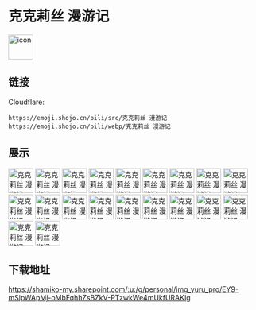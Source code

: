 # 克克莉丝 漫游记
<img src="https://emoji.shojo.cn/bili/src/克克莉丝 漫游记/icon.png" width="50" height="50" alt="icon">

## 链接
Cloudflare:
```
https://emoji.shojo.cn/bili/src/克克莉丝 漫游记
https://emoji.shojo.cn/bili/webp/克克莉丝 漫游记
```
## 展示
<img src="https://emoji.shojo.cn/bili/src/克克莉丝 漫游记/克克莉丝 漫游记-hi.png" width="50" height="50" alt="克克莉丝 漫游记-hi">
<img src="https://emoji.shojo.cn/bili/src/克克莉丝 漫游记/克克莉丝 漫游记-来啦.png" width="50" height="50" alt="克克莉丝 漫游记-来啦">
<img src="https://emoji.shojo.cn/bili/src/克克莉丝 漫游记/克克莉丝 漫游记-没眼看.png" width="50" height="50" alt="克克莉丝 漫游记-没眼看">
<img src="https://emoji.shojo.cn/bili/src/克克莉丝 漫游记/克克莉丝 漫游记-欢迎.png" width="50" height="50" alt="克克莉丝 漫游记-欢迎">
<img src="https://emoji.shojo.cn/bili/src/克克莉丝 漫游记/克克莉丝 漫游记-举高高.png" width="50" height="50" alt="克克莉丝 漫游记-举高高">
<img src="https://emoji.shojo.cn/bili/src/克克莉丝 漫游记/克克莉丝 漫游记-游戏中.png" width="50" height="50" alt="克克莉丝 漫游记-游戏中">
<img src="https://emoji.shojo.cn/bili/src/克克莉丝 漫游记/克克莉丝 漫游记-晚安.png" width="50" height="50" alt="克克莉丝 漫游记-晚安">
<img src="https://emoji.shojo.cn/bili/src/克克莉丝 漫游记/克克莉丝 漫游记-期待.png" width="50" height="50" alt="克克莉丝 漫游记-期待">
<img src="https://emoji.shojo.cn/bili/src/克克莉丝 漫游记/克克莉丝 漫游记-抓.png" width="50" height="50" alt="克克莉丝 漫游记-抓">
<img src="https://emoji.shojo.cn/bili/src/克克莉丝 漫游记/克克莉丝 漫游记-告白.png" width="50" height="50" alt="克克莉丝 漫游记-告白">
<img src="https://emoji.shojo.cn/bili/src/克克莉丝 漫游记/克克莉丝 漫游记-生气.png" width="50" height="50" alt="克克莉丝 漫游记-生气">
<img src="https://emoji.shojo.cn/bili/src/克克莉丝 漫游记/克克莉丝 漫游记-哼.png" width="50" height="50" alt="克克莉丝 漫游记-哼">
<img src="https://emoji.shojo.cn/bili/src/克克莉丝 漫游记/克克莉丝 漫游记-递茶.png" width="50" height="50" alt="克克莉丝 漫游记-递茶">
<img src="https://emoji.shojo.cn/bili/src/克克莉丝 漫游记/克克莉丝 漫游记-放弃.png" width="50" height="50" alt="克克莉丝 漫游记-放弃">
<img src="https://emoji.shojo.cn/bili/src/克克莉丝 漫游记/克克莉丝 漫游记-拍桌.png" width="50" height="50" alt="克克莉丝 漫游记-拍桌">
<img src="https://emoji.shojo.cn/bili/src/克克莉丝 漫游记/克克莉丝 漫游记-慌张.png" width="50" height="50" alt="克克莉丝 漫游记-慌张">
<img src="https://emoji.shojo.cn/bili/src/克克莉丝 漫游记/克克莉丝 漫游记-哈哈哈.png" width="50" height="50" alt="克克莉丝 漫游记-哈哈哈">
<img src="https://emoji.shojo.cn/bili/src/克克莉丝 漫游记/克克莉丝 漫游记-抱抱.png" width="50" height="50" alt="克克莉丝 漫游记-抱抱">
<img src="https://emoji.shojo.cn/bili/src/克克莉丝 漫游记/克克莉丝 漫游记-揉一揉.png" width="50" height="50" alt="克克莉丝 漫游记-揉一揉">
<img src="https://emoji.shojo.cn/bili/src/克克莉丝 漫游记/克克莉丝 漫游记-给你心心.png" width="50" height="50" alt="克克莉丝 漫游记-给你心心">

## 下载地址

https://shamiko-my.sharepoint.com/:u:/g/personal/img_yuru_pro/EY9-mSipWApMj-oMbFqhhZsBZkV-PTzwkWe4mUkfURAKig